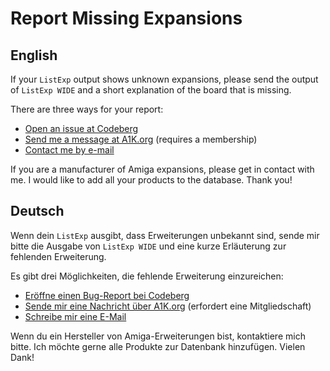 # Report Missing Expansions

## English

If your `ListExp` output shows unknown expansions, please send the output of `ListExp WIDE` and a short explanation of the board that is missing.

There are three ways for your report:

* [Open an issue at Codeberg](https://codeberg.org/shred/identify/issues/new)
* [Send me a message at A1K.org](https://www.a1k.org/forum/index.php?conversations/add&to=shred) (requires a membership)
* [Contact me by e-mail](https://shredzone.org/contact.html)

If you are a manufacturer of Amiga expansions, please get in contact with me. I would like to add all your products to the database. Thank you!

## Deutsch

Wenn dein `ListExp` ausgibt, dass Erweiterungen unbekannt sind, sende mir bitte die Ausgabe von `ListExp WIDE` und eine kurze Erläuterung zur fehlenden Erweiterung.

Es gibt drei Möglichkeiten, die fehlende Erweiterung einzureichen:

* [Eröffne einen Bug-Report bei Codeberg](https://codeberg.org/shred/identify/issues/new)
* [Sende mir eine Nachricht über A1K.org](https://www.a1k.org/forum/index.php?conversations/add&to=shred) (erfordert eine Mitgliedschaft)
* [Schreibe mir eine E-Mail](https://shredzone.org/contact.html)

Wenn du ein Hersteller von Amiga-Erweiterungen bist, kontaktiere mich bitte. Ich möchte gerne alle Produkte zur Datenbank hinzufügen. Vielen Dank!
